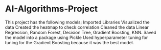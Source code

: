 # AI-Algorithms-Project
This project has the following models;
Imported Libraries
Visualized the data
Created the heatmap to check correlation
Cleaned the data
Linear Regression, Random Forest, Decision Tree, Gradient Boosting, KNN.
Saved the model into a package using Pickle
Used hyperparameter tuning for tuning for the Gradient Boosting because it was the best model.
